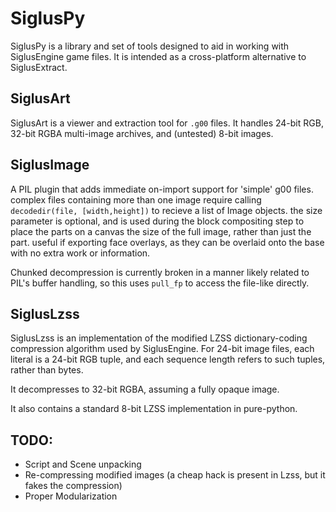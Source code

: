 # SiglusPy

SiglusPy is a library and set of tools designed to aid in working with SiglusEngine game files.
It is intended as a cross-platform alternative to SiglusExtract.

## SiglusArt
SiglusArt is a viewer and extraction tool for `.g00` files.
It handles 24-bit RGB, 32-bit RGBA multi-image archives, and (untested) 8-bit images.

## SiglusImage
A PIL plugin that adds immediate on-import support for 'simple' g00 files.  
complex files containing more than one image require calling `decodedir(file, [width,height])`
to recieve a list of Image objects. the size parameter is optional, and is used during
the block compositing step to place the parts on a canvas the size of the full image,
rather than just the part. useful if exporting face overlays, as they can be overlaid
onto the base with no extra work or information.

Chunked decompression is currently broken in a manner likely related to PIL's buffer handling, 
so this uses `pull_fp` to access the file-like directly.


## SiglusLzss
SiglusLzss is an implementation of the modified LZSS dictionary-coding compression algorithm used by SiglusEngine.
For 24-bit image files, each literal is a 24-bit RGB tuple, and each sequence length refers to such tuples, rather than bytes.

It decompresses to 32-bit RGBA, assuming a fully opaque image.

It also contains a standard 8-bit LZSS implementation in pure-python.

## TODO:
* Script and Scene unpacking
* Re-compressing modified images (a cheap hack is present in Lzss, but it fakes the compression)
* Proper Modularization
